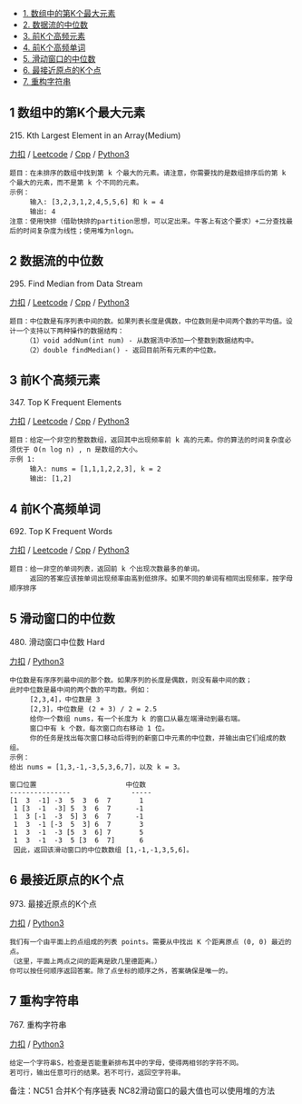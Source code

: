 <!-- GFM-TOC -->
* [1. 数组中的第K个最大元素](#1-数组中的第K个最大元素)
* [2. 数据流的中位数](#2-数据流的中位数)
* [3. 前K个高频元素](#3-前K个高频元素)
* [4. 前K个高频单词](#4-前K个高频单词)
* [5. 滑动窗口的中位数](#5-滑动窗口的中位数)  
* [6. 最接近原点的K个点](#6-最接近原点的K个点)  
* [7. 重构字符串](#7-重构字符串)
<!-- GFM-TOC -->

## 1 数组中的第K个最大元素
215\. Kth Largest Element in an Array(Medium)

[力扣](https://leetcode-cn.com/problems/kth-largest-element-in-an-array/) / [Leetcode](https://leetcode.com/problems/kth-largest-element-in-an-array/) / [Cpp](../ds_2_heap/L215-m.cpp) / [Python3](../python-algorithm/ds_2_heap/L215-m.py)
```
题目：在未排序的数组中找到第 k 个最大的元素。请注意，你需要找的是数组排序后的第 k 个最大的元素，而不是第 k 个不同的元素。
示例：
     输入: [3,2,3,1,2,4,5,5,6] 和 k = 4
     输出: 4
注意：使用快排（借助快排的partition思想，可以定出来。牛客上有这个要求）+二分查找最后的时间复杂度为线性；使用堆为nlogn。
```

## 2 数据流的中位数
295\. Find Median from Data Stream  

[力扣](https://leetcode-cn.com/problems/find-median-from-data-stream/) / [Leetcode](https://leetcode.com/problems/find-median-from-data-stream/) / [Cpp](../ds_2_heap/L295-h.cpp) / [Python3](../python-algorithm/ds_2_heap/L295-h.py)
```
题目：中位数是有序列表中间的数。如果列表长度是偶数，中位数则是中间两个数的平均值。设计一个支持以下两种操作的数据结构：
    （1）void addNum(int num) - 从数据流中添加一个整数到数据结构中。
    （2）double findMedian() - 返回目前所有元素的中位数。
```

## 3 前K个高频元素
347\. Top K Frequent Elements  

[力扣](https://leetcode-cn.com/problems/top-k-frequent-elements/) / [Leetcode](https://leetcode.com/problems/top-k-frequent-elements/) / [Cpp](../ds_2_heap/L347-m.cpp) / [Python3](../python-algorithm/ds_2_heap/L347-m.py)
```
题目：给定一个非空的整数数组，返回其中出现频率前 k 高的元素。你的算法的时间复杂度必须优于 O(n log n) , n 是数组的大小。
示例 1:
     输入: nums = [1,1,1,2,2,3], k = 2
     输出: [1,2]
```

## 4 前K个高频单词
692\. Top K Frequent Words  

[力扣](https://leetcode-cn.com/problems/top-k-frequent-words/) / [Leetcode](https://leetcode.com/problems/top-k-frequent-words/) / [Cpp](../ds_2_heap/L692-m.cpp) / [Python3](../python-algorithm/ds_2_heap/L692-m.py)
```
题目：给一非空的单词列表，返回前 k 个出现次数最多的单词。
     返回的答案应该按单词出现频率由高到低排序。如果不同的单词有相同出现频率，按字母顺序排序
```

## 5 滑动窗口的中位数  
480\. 滑动窗口中位数    Hard   

[力扣](https://leetcode-cn.com/problems/sliding-window-median/) / [Python3](../python-algorithm/ds_2_heap/L480-h.py)     
```
中位数是有序序列最中间的那个数。如果序列的长度是偶数，则没有最中间的数；
此时中位数是最中间的两个数的平均数。例如：
     [2,3,4]，中位数是 3
     [2,3]，中位数是 (2 + 3) / 2 = 2.5
     给你一个数组 nums，有一个长度为 k 的窗口从最左端滑动到最右端。
     窗口中有 k 个数，每次窗口向右移动 1 位。
     你的任务是找出每次窗口移动后得到的新窗口中元素的中位数，并输出由它们组成的数组。
示例：
给出 nums = [1,3,-1,-3,5,3,6,7]，以及 k = 3。

窗口位置                      中位数
---------------               -----
[1  3  -1] -3  5  3  6  7       1
 1 [3  -1  -3] 5  3  6  7      -1
 1  3 [-1  -3  5] 3  6  7      -1
 1  3  -1 [-3  5  3] 6  7       3
 1  3  -1  -3 [5  3  6] 7       5
 1  3  -1  -3  5 [3  6  7]      6
 因此，返回该滑动窗口的中位数数组 [1,-1,-1,3,5,6]。

```

## 6 最接近原点的K个点  
973\. 最接近原点的K个点

[力扣](https://leetcode-cn.com/problems/k-closest-points-to-origin/) / [Python3](../python-algorithm/ds_2_heap/L973-m.py)     
```
我们有一个由平面上的点组成的列表 points。需要从中找出 K 个距离原点 (0, 0) 最近的点。
（这里，平面上两点之间的距离是欧几里德距离。）
你可以按任何顺序返回答案。除了点坐标的顺序之外，答案确保是唯一的。
```

## 7 重构字符串  
767\. 重构字符串

[力扣](https://leetcode-cn.com/problems/k-closest-points-to-origin/) / [Python3](../python-algorithm/ds_2_heap/L973-m.py)     
```
给定一个字符串S，检查是否能重新排布其中的字母，使得两相邻的字符不同。
若可行，输出任意可行的结果。若不可行，返回空字符串。
```

备注：NC51 合并K个有序链表 NC82滑动窗口的最大值也可以使用堆的方法
